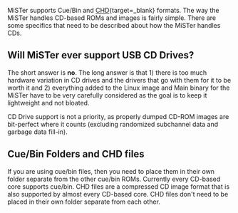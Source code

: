 MiSTer supports Cue/Bin and [CHD](https://github.com/rtissera/libchdr){target=_blank} formats. The way the MiSTer handles CD-based ROMs and images is fairly simple. There are some specifics that need to be described about how the MiSTer handles CDs.

## Will MiSTer ever support USB CD Drives?

The short answer is **no**. The long answer is that 1) there is too much hardware variation in CD drives and the drivers that go with them for it to be worth it and 2) everything added to the Linux image and Main binary for the MiSTer have to be very carefully considered as the goal is to keep it lightweight and not bloated. 

CD Drive support is not a priority, as properly dumped CD-ROM images are bit-perfect where it counts (excluding randomized subchannel data and garbage data fill-in).

## Cue/Bin Folders and CHD files

If you are using cue/bin files, then you need to place them in their own folder separate from the other cue/bin ROMs. Currently every CD-based core supports cue/bin. CHD files are a compressed CD image format that is also supported by almost every CD-based core. CHD files don't need to be placed in their own folder separate from each other.
